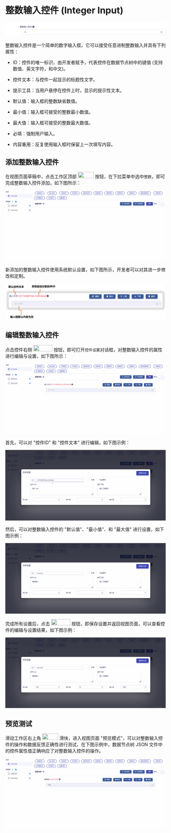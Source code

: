 # 整数输入控件 (Integer Input)

![Matrix.OS](../../../../../media/os/tools/modelview/showinteger.gif "整数输入控件")

整数输入控件是一个简单的数字输入框，它可以接受任意进制整数输入并具有下列属性：

* ID：控件的唯一标识，由开发者赋予，代表控件在数据节点树中的键值 (支持数值、英文字符，和中文)。

* 控件文本：与控件一起显示的标题性文字。

* 提示工具：当用户悬停在控件上时，显示的提示性文本。

* 默认值：输入框的整数缺省数值。

* 最小值：输入框可接受的整数最小数值。

* 最大值：输入框可接受的整数最大数值。

* 必填：强制用户输入。

* 内容重用：反复使用输入框时保留上一次填写内容。

## 添加整数输入控件

在视图页面草稿中，点击工作区顶部 <img src="./././././media/logo/controlinput.png" width="50" height="20"> 按钮，在下拉菜单中选中`整数`，即可完成整数输入控件添加，如下图所示：

![Matrix.OS](../../../../../media/os/tools/modelview/addinteger.gif "添加整数输入控件")

新添加的整数输入控件使用系统默认设置，如下图所示，开发者可以对其进一步修改和定制。

![Matrix.OS](../../../../../media/os/tools/modelview/addinteger.png "整数输入控件默认设置")

## 编辑整数输入控件

点击控件右侧 <img src="./././././media/logo/editcontrol.png" width="60" height="20"> 按钮，即可打开`控件设置`对话框，对整数输入控件的属性进行编辑与设置，如下图所示：

![Matrix.OS](../../../../../media/os/tools/modelview/editinteger1.gif "编辑整数输入控件 - 打开控件设置对话框")

首先，可以对 "控件ID" 和 "控件文本" 进行编辑，如下图示例：

![Matrix.OS](../../../../../media/os/tools/modelview/editinteger2.gif "编辑整数输入控件 - 控件ID与文本编辑")

然后，可以对整数输入控件的 "默认值"、"最小值"、和 "最大值" 进行设置，如下图示例：

![Matrix.OS](../../../../../media/os/tools/modelview/editinteger3.gif "编辑整数输入控件 - 设置默认值和最大最小值")

完成所有设置后，点击 <img src="./././././media/logo/saveclose.png" width="60" height="20"> 按钮，即保存设置并返回视图页面，可以查看控件的编辑与设置结果，如下图示例：

![Matrix.OS](../../../../../media/os/tools/modelview/editinteger4.gif "编辑整数输入控件 - 保存控件设置")

## 预览测试

滑动工作区右上角 <img src="./././././media/logo/previewmv.png" width="50" height="20"> 滑块，进入视图页面 "预览模式"，可以对整数输入控件的操作和数据反馈正确性进行测试，在下图示例中，数据节点树 JSON 文件中的控件属性值正确响应了对整数输入控件的操作。

![Matrix.OS](../../../../../media/os/tools/modelview/testinteger.gif "测试整数输入控件")